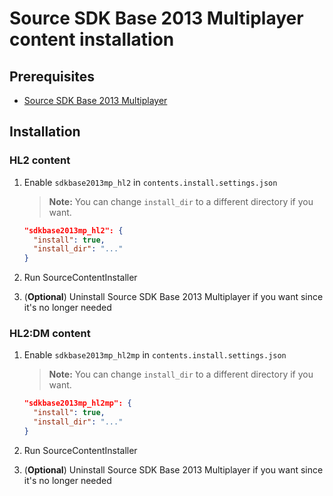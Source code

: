 # Source SDK Base 2013 Multiplayer content installation

## Prerequisites

- [Source SDK Base 2013 Multiplayer](../../../game-installation/game-installation/source-sdk-base-2013-multiplayer.md)

## Installation

### HL2 content

1. Enable `sdkbase2013mp_hl2` in `contents.install.settings.json`

   > **Note:** You can change `install_dir` to a different directory if you want.

   ```json
   "sdkbase2013mp_hl2": {
     "install": true,
     "install_dir": "..."
   }
   ```

2. Run SourceContentInstaller
3. (**Optional**) Uninstall Source SDK Base 2013 Multiplayer if you want since it's no longer needed

### HL2:DM content

1. Enable `sdkbase2013mp_hl2mp` in `contents.install.settings.json`

   > **Note:** You can change `install_dir` to a different directory if you want.

   ```json
   "sdkbase2013mp_hl2mp": {
     "install": true,
     "install_dir": "..."
   }
   ```

2. Run SourceContentInstaller
3. (**Optional**) Uninstall Source SDK Base 2013 Multiplayer if you want since it's no longer needed
